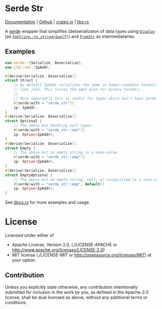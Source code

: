 ﻿Serde Str
=========

[Documentation][docs.rs] |
[Github][git] |
[crates.io][crates.io] |
[libs.rs][lib.rs]

[docs.rs]: https://docs.rs/serde-strz
[git]: https://github.com/ZaneHannanAU/serde-str
[crates.io]: https://crates.io/crates/serde-strz
[lib.rs]: https://lib.rs/serde-strz
[`Display`]: https://doc.rust-lang.org/core/fmt/trait.Display.html
[`ToString`]: https://doc.rust-lang.org/alloc/string/trait.ToString.html
[`FromStr`]: https://doc.rust-lang.org/core/str/trait.FromStr.html
[serde]: https://serde.rs/

A [serde][] wrapper that simplifies (de)serializaton of data types using [`Display`][]
(as [`ToString::to_string(&self)`][`ToString`]) and [`FromStr`][] as intermediataries.

Examples
-------

```rust
use serde::{Serialize, Deserialize};
use std::net::IpAddr;

#[derive(Serialize, Deserialize)]
struct Struct {
	// By default IpAddr serializes the same in human-readable formats
	// like json. This forces the impl even for binary formats.
	//
	// More imporantly this is useful for types which don't have serde impl.
	#[serde(with = "serde_str")]
	ip: IpAddr,
}
#[derive(Serialize, Deserialize)]
struct Optional {
	// The above but handling null types
	#[serde(with = "serde_str::opt")]
	ip: Option<IpAddr>,
}
#[derive(Serialize, Deserialize)]
struct Empty {
	// The above but an empty string is a none-value
	#[serde(with = "serde_str::emp")]
	ip: Option<IpAddr>,
}
#[derive(Serialize, Deserialize)]
struct EmptyOptional {
	// The above but an empty string, null, or unspecified is a none-value.
	#[serde(with = "serde_str::emp", default)]
	ip: Option<IpAddr>,
}
```

See [docs.rs][] for more examples and usage.

License
=======

Licensed under either of

* Apache License, Version 2.0,
  (./LICENSE-APACHE or http://www.apache.org/licenses/LICENSE-2.0)
* MIT license (./LICENSE-MIT or http://opensource.org/licenses/MIT)
  at your option.

Contribution
------------

Unless you explicitly state otherwise, any contribution intentionally
submitted for inclusion in the work by you, as defined in the Apache-2.0
license, shall be dual licensed as above, without any additional terms or
conditions.

